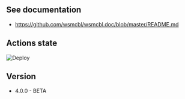 ## See documentation

* https://github.com/wsmcbl/wsmcbl.doc/blob/master/README.md

## Actions state

![Deploy](https://github.com/wsmcbl/wsmcbl.front/actions/workflows/deploy.yml/badge.svg?branch=master)

## Version

* 4.0.0 - BETA